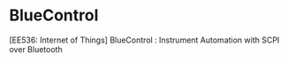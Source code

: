# BlueControl
[EE536: Internet of Things] BlueControl : Instrument Automation with SCPI over Bluetooth
